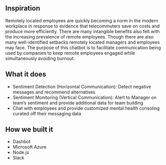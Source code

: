 ## Inspiration
Remotely located employees are quickly becoming a norm in the modern workplace in response to
evidence that telecommuters save on costs and produce more efficiently. There are many
intangible benefits also felt with the increasing prevalence of remote employees. Though there
are also many well-identified setbacks remotely located managers and employees may face. The purpose of this chatbot is to facilitate communication being used by companies to keep remote employees engaged while simultaneously avoiding burnout. 

## What it does
- Sentiment Detection (Horizontal Communication): Detect negative messages and recommend alternatives 
- Sentiment Monitoring (Vertical Communication): Alert to Manager on team’s sentiment and provide additional data for team building
- Chat with employees and provide customized mental health consoling curated off their messaging data

## How we built it
- Dashbot
- Microsoft Azure
- Node.js
- Slack
